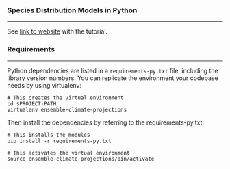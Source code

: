 ### Species Distribution Models in Python
---
See [link to website](https://daniel-furman.github.io/py-sdms-tutorial/) with the tutorial.

### Requirements

---

Python dependencies are listed in a `requirements-py.txt` file, including the library version numbers. You can replicate the environment your codebase needs by using virtualenv:

```
# This creates the virtual environment
cd $PROJECT-PATH
virtualenv ensemble-climate-projections
```
Then install the dependencies by referring to the requirements-py.txt:
```
# This installs the modules
pip install -r requirements-py.txt

# This activates the virtual environment
source ensemble-climate-projections/bin/activate
```
